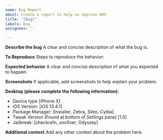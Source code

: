 ```yaml
---
name: Bug Report
about: Create a report to help us improve N95
title: "[Bug]"
labels: bug
assignees: ''

---
```


**Describe the bug**
A clear and concise description of what the bug is.

**To Reproduce**
Steps to reproduce the behavior:


**Expected behavior**
A clear and concise description of what you expected to happen.

**Screenshots**
If applicable, add screenshots to help explain your problem.

**Desktop (please complete the following information):**
- Device type [iPhone X]
- iOS Version: [iOS 13.4.1]
- Package Manager: [Installer, Zebra, Sileo, Cydia]
- Tweak Version (Found at bottom of Settings pane) [1.0]
- Jailbreak: [checkra1n, unc0ver, Odyssey]

**Additional context**
Add any other context about the problem here.
